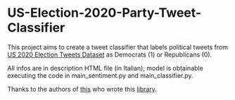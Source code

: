# US-Election-2020-Party-Tweet-Classifier

This project aims to create a tweet classifier that labels political tweets from [US 2020 Election Tweets Dataset](https://www.kaggle.com/datasets/manchunhui/us-election-2020-tweets) as Democrats (1) or Republicans (0).

All infos are in description HTML file (in Italian); model is obtainable executing the code in main_sentiment.py and main_classifier.py.

Thanks to the authors of [this](https://arxiv.org/abs/1908.10084) who wrote this [library](https://sbert.net/).
